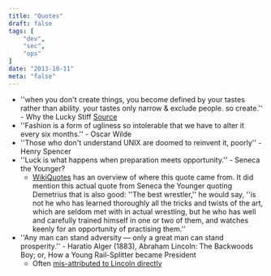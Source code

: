 ```yaml
---
title: "Quotes"
draft: false
tags: [
    "dev",
    "sec",
    "ops"
]
date: "2013-10-11"
meta: "false"
---
```

- ''when you don't create things, you become defined by your tastes rather than ability. your tastes only narrow & exclude people. so create.'' - Why the Lucky Stiff [Source](http://gilesbowkett.blogspot.com/2012/02/rails-went-off-rails-why-im-rebuilding.html)
- ''Fashion is a form of ugliness so intolerable that we have to alter it every six months.'' - Oscar Wilde
- ''Those who don't understand UNIX are doomed to reinvent it, poorly'' - Henry Spencer
- ''Luck is what happens when preparation meets opportunity.'' - Seneca the Younger?
  - [WikiQuotes](https://en.wikiquote.org/wiki/Seneca_the_Younger#Disputed) has an overview of where this quote came from.  It did mention this actual
quote from Seneca the Younger quoting Demetrius that is also good:  ''The best wrestler,'' he would say, ''is not he who has learned thoroughly all the tricks and twists of the art, which are seldom met with in actual wrestling, but he who has well and carefully trained himself in one or two of them, and watches keenly for an opportunity of practising them.''
- ''Any man can stand adversity — only a great man can stand prosperity.'' - Haratio Alger (1883), Abraham Lincoln: The Backwoods Boy; or, How a Young Rail-Splitter became President
  - Often [mis-attributed to Lincoln directly](https://en.wikiquote.org/wiki/Abraham_Lincoln#Misattributed)
